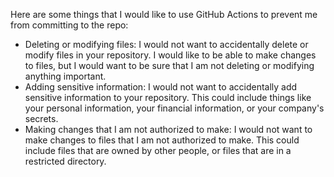 Here are some things that I would like to use GitHub Actions to prevent me from committing to the repo:

- Deleting or modifying files: I would not want to accidentally delete or modify files in your repository. I would like to be able to make changes to files, but I would want to be sure that I am not deleting or modifying anything important.
- Adding sensitive information: I would not want to accidentally add sensitive information to your repository. This could include things like your personal information, your financial information, or your company's secrets.
- Making changes that I am not authorized to make: I would not want to make changes to files that I am not authorized to make. This could include files that are owned by other people, or files that are in a restricted directory.
